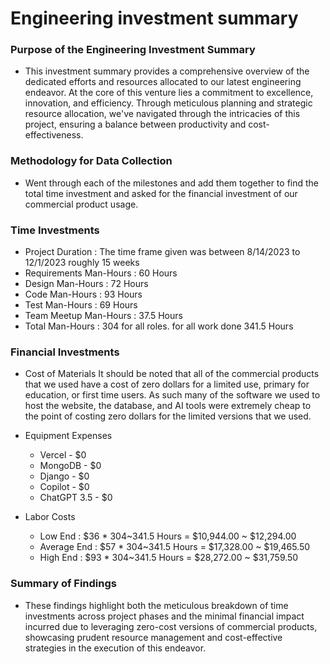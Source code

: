 # Engineering investment summary
### Purpose of the Engineering Investment Summary
 - This investment summary provides a comprehensive overview of the dedicated efforts and resources allocated to our latest engineering endeavor. At the core of this venture lies a commitment to excellence, innovation, and efficiency. Through meticulous planning and strategic resource allocation, we've navigated through the intricacies of this project, ensuring a balance between productivity and cost-effectiveness.



### Methodology for Data Collection
- Went through each of the milestones and add them together to find the total time investment and asked for the financial investment of our commercial product usage.

### Time Investments
-  Project Duration : The time frame given was between 8/14/2023 to 12/1/2023 roughly 15 weeks
- Requirements Man-Hours : 60 Hours
- Design Man-Hours : 72 Hours
- Code Man-Hours : 93 Hours
- Test Man-Hours : 69 Hours
- Team Meetup Man-Hours : 37.5 Hours
- Total Man-Hours : 304 for all roles. for all work done 341.5 Hours

### Financial Investments
- Cost of Materials
    It should be noted that all of the commercial products that we used have a cost of zero dollars for a limited use, primary for education, or first time users.
    As such many of the software we used to host the website, the database, and AI tools were extremely cheap to the point of costing zero dollars for the limited versions that we used.

- Equipment Expenses
    - Vercel - $0
    - MongoDB - $0
    - Django - $0
    - Copilot - $0
    - ChatGPT 3.5 - $0

- Labor Costs
    - Low End : $36 * 304~341.5 Hours = $10,944.00 ~ $12,294.00
    - Average End : $57 * 304~341.5 Hours = $17,328.00 ~ $19,465.50
    - High End : $93 * 304~341.5 Hours = $28,272.00 ~ $31,759.50

### Summary of Findings
- These findings highlight both the meticulous breakdown of time investments across project phases and the minimal financial impact incurred due to leveraging      zero-cost versions of commercial products, showcasing prudent resource management and cost-effective strategies in the execution of this endeavor.